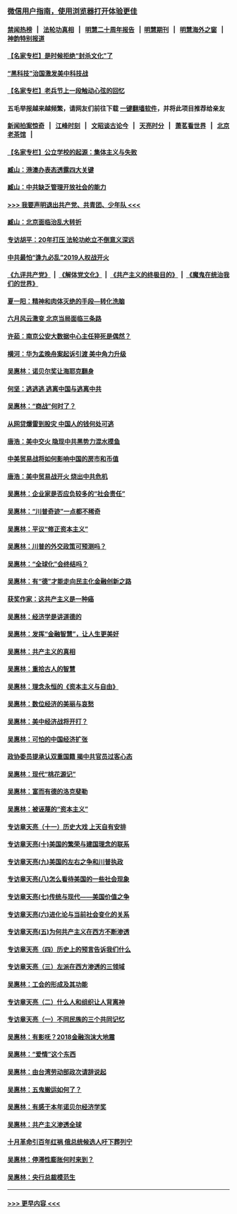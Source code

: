 ### [微信用户指南，使用浏览器打开体验更佳](https://github.com/gfw-breaker/banned-news1/blob/master/indexes/wechat-guide.md?t=0)
#### [禁闻热榜](热点新闻.md?t=0)  &nbsp;&nbsp;|&nbsp;&nbsp; [法轮功真相](https://github.com/gfw-breaker/truth/blob/master/README.md?t=0) &nbsp;&nbsp;|&nbsp;&nbsp; [明慧二十周年报告](https://github.com/gfw-breaker/mh-reports/blob/master/README.md?t=0) &nbsp;&nbsp;|&nbsp;&nbsp;[明慧期刊](https://github.com/gfw-breaker/mh-qikan) &nbsp;&nbsp;|&nbsp;&nbsp; [明慧海外之窗](https://github.com/gfw-breaker/mh-news/blob/master/README.md?t=0) &nbsp;&nbsp;|&nbsp;&nbsp; [神韵特别报道](https://github.com/gfw-breaker/mh-news/blob/master/shenyun.md?t=0)
#### [【名家专栏】是时候拒绝“封杀文化”了](../pages/nsc423/n11814093.md?t=02121533) 
#### [“黑科技”治国激发美中科技战](../pages/nsc423/n11638056.md?t=02121533) 
#### [【名家专栏】老兵节上一段触动心弦的回忆](../pages/nsc423/n11646016.md?t=02121533) 
#### 五毛举报越来越频繁，请网友们前往下载 [一键翻墙软件](https://github.com/gfw-breaker/ssr-accounts)，并将此项目推荐给亲友
#### [新闻拍案惊奇](https://github.com/gfw-breaker/banned-news1/blob/master/pages/link4.md) &nbsp;&nbsp;|&nbsp;&nbsp; [江峰时刻](https://github.com/gfw-breaker/banned-news1/blob/master/pages/link4.md) &nbsp;&nbsp;|&nbsp;&nbsp; [文昭谈古论今](https://github.com/gfw-breaker/banned-news1/blob/master/pages/link4.md) &nbsp;&nbsp;|&nbsp;&nbsp; [天亮时分](https://github.com/gfw-breaker/banned-news1/blob/master/pages/link4.md) &nbsp;&nbsp;|&nbsp;&nbsp; [萧茗看世界](https://github.com/gfw-breaker/banned-news1/blob/master/pages/link4.md) &nbsp;&nbsp;|&nbsp;&nbsp; [北京老茶馆](https://github.com/gfw-breaker/banned-news1/blob/master/pages/link4.md) &nbsp;&nbsp;|&nbsp;&nbsp; 
#### [【名家专栏】公立学校的起源：集体主义与失败](../pages/nsc423/n11601833.md?t=02121533) 
#### [臧山：港澳办表态透露四大关键](../pages/nsc423/n11421628.md?t=02121533) 
#### [臧山：中共缺乏管理开放社会的能力](../pages/nsc423/n11407457.md?t=02121533) 
#### [>>> 我要声明退出共产党、共青团、少年队 <<<](https://github.com/begood0513/goodnews/blob/master/quit/letter.md) 
#### [臧山：北京面临治乱大转折](../pages/nsc423/n11406895.md?t=02121533) 
#### [专访胡平：20年打压 法轮功屹立不倒意义深远](../pages/nsc423/n11398800.md?t=02121533) 
#### [中共最怕“逢九必乱”2019人权战开火](../pages/nsc423/n11385248.md?t=02121533) 
#### [《九评共产党》](https://github.com/begood0513/9ping.md/blob/master/README.md) &nbsp;|&nbsp; [《解体党文化》](../../../../jtdwh.md/blob/master/README.md)  &nbsp;|&nbsp; [《共产主义的终极目的》](../../../../gczydzjmd.md/blob/master/README.md) &nbsp;|&nbsp; [《魔鬼在统治我们的世界》](../../../../mgztzwmdsj.md/blob/master/README.md) 
#### [夏一阳：精神和肉体灭绝的手段—转化洗脑](../pages/nsc423/n11368250.md?t=02121533) 
#### [六月风云激变 北京当局面临三条路](../pages/nsc423/n11313668.md?t=02121533) 
#### [许茹：南京公安大数据中心主任猝死是偶然？](../pages/nsc423/n11064744.md?t=02121533) 
#### [横河：华为孟晚舟案起诉引渡 美中角力升级](../pages/nsc423/n11027230.md?t=02121533) 
#### [吴惠林：诺贝尔奖让海耶克翻身](../pages/nsc423/n10890049.md?t=02121533) 
#### [何坚：逃逃逃 逃离中国与逃离中共](../pages/nsc423/n10592891.md?t=02121533) 
#### [吴惠林：“商战”何时了？](../pages/nsc423/n10573558.md?t=02121533) 
#### [从网贷爆雷到股灾 中国人的钱何处可逃](../pages/nsc423/n10572800.md?t=02121533) 
#### [唐浩：美中交火 隐现中共黑势力混水摸鱼](../pages/nsc423/n10544040.md?t=02121533) 
#### [中美贸易战将如何影响中国的房市和币值](../pages/nsc423/n10543697.md?t=02121533) 
#### [唐浩：美中贸易战开火 烧出中共危机](../pages/nsc423/n10540126.md?t=02121533) 
#### [吴惠林：企业家是否应负较多的“社会责任”](../pages/nsc423/n10535022.md?t=02121533) 
#### [吴惠林：“川普奇迹”一点都不稀奇](../pages/nsc423/n10512808.md?t=02121533) 
#### [吴惠林：平议“修正资本主义”](../pages/nsc423/n10495724.md?t=02121533) 
#### [吴惠林：川普的外交政策可预测吗？](../pages/nsc423/n10462387.md?t=02121533) 
#### [吴惠林：“全球化”会终结吗？](../pages/nsc423/n10452838.md?t=02121533) 
#### [吴惠林：有“德”才能走向民主化金融创新之路](../pages/nsc423/n10432292.md?t=02121533) 
#### [获奖作家：这共产主义是一种癌](../pages/nsc423/n10431541.md?t=02121533) 
#### [吴惠林：经济学是讲道德的](../pages/nsc423/n10398014.md?t=02121533) 
#### [吴惠林：发挥“金融智慧”，让人生更美好](../pages/nsc423/n10375019.md?t=02121533) 
#### [吴惠林：共产主义的真相](../pages/nsc423/n10351394.md?t=02121533) 
#### [吴惠林：重拾古人的智慧](../pages/nsc423/n10337691.md?t=02121533) 
#### [吴惠林：理念永恒的《资本主义与自由》](../pages/nsc423/n10316274.md?t=02121533) 
#### [吴惠林：数位经济的美丽与哀愁](../pages/nsc423/n10292946.md?t=02121533) 
#### [吴惠林：美中经济战将开打？](../pages/nsc423/n10258825.md?t=02121533) 
#### [吴惠林：可怕的中国经济扩张](../pages/nsc423/n10219147.md?t=02121533) 
#### [政协委员提承认双重国籍 揭中共官员过客心态](../pages/nsc423/n10208809.md?t=02121533) 
#### [吴惠林：现代“桃花源记”](../pages/nsc423/n10185234.md?t=02121533) 
#### [吴惠林：富而有德的洛克斐勒](../pages/nsc423/n10142264.md?t=02121533) 
#### [吴惠林：被诬蔑的“资本主义”](../pages/nsc423/n10124816.md?t=02121533) 
#### [专访章天亮（十一）历史大戏 上天自有安排](../pages/nsc423/n10094905.md?t=02121533) 
#### [专访章天亮(十)美国的繁荣与建国理念的联系](../pages/nsc423/n10094899.md?t=02121533) 
#### [专访章天亮(九)美国的左右之争和川普执政](../pages/nsc423/n10094889.md?t=02121533) 
#### [专访章天亮(八)怎么看待美国的一些社会现象](../pages/nsc423/n10094857.md?t=02121533) 
#### [专访章天亮(七)传统与现代——美国价值之争](../pages/nsc423/n10093140.md?t=02121533) 
#### [专访章天亮(六)进化论与当前社会变化的关系](../pages/nsc423/n10092036.md?t=02121533) 
#### [专访章天亮(五)为何共产主义在西方不断渗透](../pages/nsc423/n10083620.md?t=02121533) 
#### [专访章天亮（四）历史上的预言告诉我们什么](../pages/nsc423/n10083606.md?t=02121533) 
#### [专访章天亮（三）左派在西方渗透的三领域](../pages/nsc423/n10081115.md?t=02121533) 
#### [吴惠林：工会的形成及其功能](../pages/nsc423/n10080633.md?t=02121533) 
#### [专访章天亮（二）什么人和组织让人背离神](../pages/nsc423/n10076637.md?t=02121533) 
#### [专访章天亮（一）不同民族的三个共同记忆](../pages/nsc423/n10074188.md?t=02121533) 
#### [吴惠林：有影呒？2018金融泡沫大地震](../pages/nsc423/n10040534.md?t=02121533) 
#### [吴惠林：“爱情”这个东西](../pages/nsc423/n10019423.md?t=02121533) 
#### [吴惠林：由台湾劳动部政次请辞说起](../pages/nsc423/n9979679.md?t=02121533) 
#### [吴惠林：五鬼搬运如何了？](../pages/nsc423/n9925338.md?t=02121533) 
#### [吴惠林：有感于本年诺贝尔经济学奖](../pages/nsc423/n9871883.md?t=02121533) 
#### [吴惠林：共产主义渗透全球](../pages/nsc423/n9812748.md?t=02121533) 
#### [十月革命引百年红祸 俄总统候选人吁下葬列宁](../pages/nsc423/n9810182.md?t=02121533) 
#### [吴惠林：停滞性膨胀何时来到？](../pages/nsc423/n9764136.md?t=02121533) 
#### [吴惠林：央行总裁模范生](../pages/nsc423/n9728134.md?t=02121533) 

----
#### [ >>> 更早内容 <<< ](../indexes/nsc423-earlier.md)
